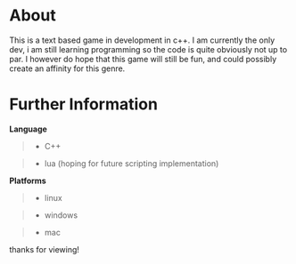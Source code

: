 # About #

This is a text based game in development in c++. I am currently the only dev, i am still learning programming so the code is quite obviously not up to par. I however do hope that this game will still be fun, and could possibly create an affinity for this genre.


# Further Information #

**Language**

> - C++

> - lua (hoping for future scripting implementation)

**Platforms**

> - linux

> - windows

> - mac

thanks for viewing!

